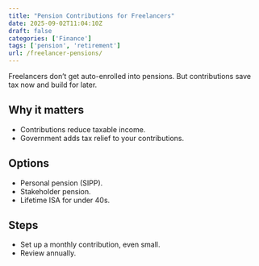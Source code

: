 ```yaml
---
title: "Pension Contributions for Freelancers"
date: 2025-09-02T11:04:10Z
draft: false
categories: ['Finance']
tags: ['pension', 'retirement']
url: /freelancer-pensions/
---
```

Freelancers don’t get auto-enrolled into pensions. But contributions save tax now and build for later.

## Why it matters
- Contributions reduce taxable income.
- Government adds tax relief to your contributions.

## Options
- Personal pension (SIPP).
- Stakeholder pension.
- Lifetime ISA for under 40s.

## Steps
- Set up a monthly contribution, even small.
- Review annually.
